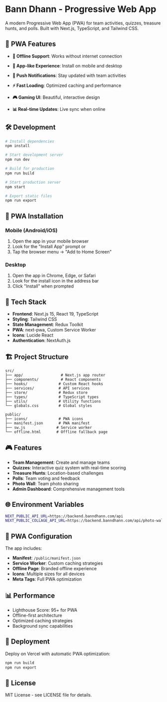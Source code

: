 # Bann Dhann - Progressive Web App

A modern Progressive Web App (PWA) for team activities, quizzes, treasure hunts, and polls. Built with Next.js, TypeScript, and Tailwind CSS.

## 🚀 PWA Features




- **🔄 Offline Support**: Works without internet connection
- **📱 App-like Experience**: Install on mobile and desktop
- **🔔 Push Notifications**: Stay updated with team activities
- **⚡ Fast Loading**: Optimized caching and performance


- **🎮 Gaming UI**: Beautiful, interactive design
- **📊 Real-time Updates**: Live sync when online



## 🛠️ Development


```bash
# Install dependencies
npm install

# Start development server
npm run dev

# Build for production
npm run build

# Start production server
npm start

# Export static files
npm run export
```

## 📱 PWA Installation

### Mobile (Android/iOS)
1. Open the app in your mobile browser
2. Look for the "Install App" prompt or
3. Tap the browser menu → "Add to Home Screen"

### Desktop
1. Open the app in Chrome, Edge, or Safari
2. Look for the install icon in the address bar
3. Click "Install" when prompted

## 🎯 Tech Stack

- **Frontend**: Next.js 15, React 19, TypeScript
- **Styling**: Tailwind CSS
- **State Management**: Redux Toolkit
- **PWA**: next-pwa, Custom Service Worker
- **Icons**: Lucide React
- **Authentication**: NextAuth.js

## 🏗️ Project Structure

```
src/
├── app/                 # Next.js app router
├── components/          # React components
├── hooks/              # Custom React hooks
├── services/           # API services
├── store/              # Redux store
├── types/              # TypeScript types
├── utils/              # Utility functions
└── globals.css         # Global styles

public/
├── icons/              # PWA icons
├── manifest.json       # PWA manifest
├── sw.js              # Service worker
└── offline.html       # Offline fallback page
```

## 🎮 Features

- **Team Management**: Create and manage teams
- **Quizzes**: Interactive quiz system with real-time scoring
- **Treasure Hunts**: Location-based challenges
- **Polls**: Team voting and feedback
- **Photo Wall**: Team photo sharing
- **Admin Dashboard**: Comprehensive management tools

## 🌐 Environment Variables

```bash
NEXT_PUBLIC_API_URL=https://backend.banndhann.com/api
NEXT_PUBLIC_COLLAGE_API_URL=https://backend.banndhann.com/api/photo-wall/generate-collage
```

## 🔧 PWA Configuration

The app includes:
- **Manifest**: `/public/manifest.json`
- **Service Worker**: Custom caching strategies
- **Offline Page**: Branded offline experience
- **Icons**: Multiple sizes for all devices
- **Meta Tags**: Full PWA optimization

## 📊 Performance

- Lighthouse Score: 95+ for PWA
- Offline-first architecture
- Optimized caching strategies
- Background sync capabilities

## 🚀 Deployment

Deploy on Vercel with automatic PWA optimization:

```bash
npm run build
npm run export
```

## 📄 License

MIT License - see LICENSE file for details.
